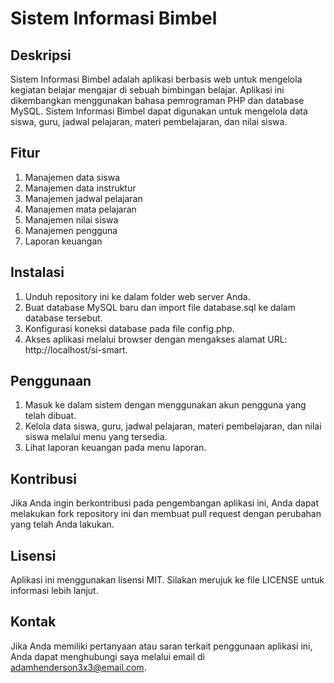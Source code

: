 # Sistem Informasi Bimbel

## Deskripsi
Sistem Informasi Bimbel adalah aplikasi berbasis web untuk mengelola kegiatan belajar mengajar di sebuah bimbingan belajar. Aplikasi ini dikembangkan menggunakan bahasa pemrograman PHP dan database MySQL. Sistem Informasi Bimbel dapat digunakan untuk mengelola data siswa, guru, jadwal pelajaran, materi pembelajaran, dan nilai siswa.

## Fitur
1. Manajemen data siswa
2. Manajemen data instruktur
3. Manajemen jadwal pelajaran
4. Manajemen mata pelajaran
5. Manajemen nilai siswa
6. Manajemen pengguna
7. Laporan keuangan

## Instalasi
1. Unduh repository ini ke dalam folder web server Anda.
2. Buat database MySQL baru dan import file database.sql ke dalam database tersebut.
3. Konfigurasi koneksi database pada file config.php.
4. Akses aplikasi melalui browser dengan mengakses alamat URL: http://localhost/si-smart.

## Penggunaan
1. Masuk ke dalam sistem dengan menggunakan akun pengguna yang telah dibuat.
2. Kelola data siswa, guru, jadwal pelajaran, materi pembelajaran, dan nilai siswa melalui menu yang tersedia.
3. Lihat laporan keuangan pada menu laporan.

## Kontribusi
Jika Anda ingin berkontribusi pada pengembangan aplikasi ini, Anda dapat melakukan fork repository ini dan membuat pull request dengan perubahan yang telah Anda lakukan.

## Lisensi
Aplikasi ini menggunakan lisensi MIT. Silakan merujuk ke file LICENSE untuk informasi lebih lanjut.

## Kontak
Jika Anda memiliki pertanyaan atau saran terkait penggunaan aplikasi ini, Anda dapat menghubungi saya melalui email di adamhenderson3x3@email.com.
